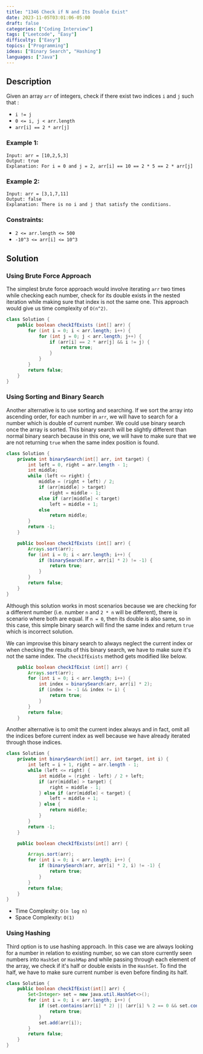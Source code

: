 ```yaml
---
title: "1346 Check if N and Its Double Exist"
date: 2023-11-05T03:01:06-05:00
draft: false
categories: ["Coding Interview"]
tags: ["Leetcode", "Easy"]
difficulty: ["Easy"]
topics: ["Programming"]
ideas: ["Binary Search", "Hashing"]
languages: ["Java"]
---
```


## Description

Given an array `arr` of integers, check if there exist two indices `i` and `j` such that :

- `i != j`
- `0 <= i, j < arr.length`
- `arr[i] == 2 * arr[j]`

### Example 1:

```
Input: arr = [10,2,5,3]
Output: true
Explanation: For i = 0 and j = 2, arr[i] == 10 == 2 * 5 == 2 * arr[j]
```

### Example 2:

```
Input: arr = [3,1,7,11]
Output: false
Explanation: There is no i and j that satisfy the conditions.
```
 
### Constraints:

- `2 <= arr.length <= 500`
- `-10^3 <= arr[i] <= 10^3`

## Solution

### Using Brute Force Approach
The simplest brute force approach would involve iterating `arr` two times while checking each number, check for its double exists in the nested iteration while making sure that index is not the same one. This approach would give us time complexity of `O(n^2)`. 

```java
class Solution {
    public boolean checkIfExists (int[] arr) {
        for (int i = 0; i < arr.length; i++) {
            for (int j = 0; j < arr.length; j++) {
                if (arr[i] == 2 * arr[j] && i != j) {
                    return true;
                }
            }
        }
        return false;
    }
}
```

### Using Sorting and Binary Search

Another alternative is to use sorting and searching. If we sort the array into ascending order, for each number in `arr`, we will have to search for a number which is double of current number. We could use binary search once the array is sorted. This binary search will be slightly different than normal binary search because in this one, we will have to make sure that we are not returning `true` when the same index position is found.

```java
class Solution {
    private int binarySearch(int[] arr, int target) {
        int left = 0, right = arr.length - 1;
        int middle;
        while (left <= right) {
            middle = (right + left) / 2;
            if (arr[middle] > target)
                right = middle - 1;
            else if (arr[middle] < target)
                left = middle + 1;
            else
                return middle;
        }
        return -1;
    }

    public boolean checkIfExists (int[] arr) {
        Arrays.sort(arr);
        for (int i = 0; i < arr.length; i++) {
            if (binarySearch(arr, arr[i] * 2) != -1) {
                return true;
            }
        }
        return false;
    }
}
```

Although this solution works in most scenarios because we are checking for a different number (i.e. number `n` and `2 * n` will be different), there is scenario where both are equal. If `n = 0`, then its double is also same, so in this case, this simple binary search will find the same index and return `true` which is incorrect solution.

We can improvise this binary search to always neglect the current index or when checking the results of this binary search, we have to make sure it's not the same index. The `checkIfExists` method gets modified like below.

```java
    public boolean checkIfExist (int[] arr) {
        Arrays.sort(arr);
        for (int i = 0; i < arr.length; i++) {
            int index = binarySearch(arr, arr[i] * 2);
            if (index != -1 && index != i) {
                return true;
            }
        }
        return false;
    }
```

Another alternative is to omit the current index always and in fact, omit all the indices before current index as well because we have already iterated through those indices.

```java
class Solution {
    private int binarySearch(int[] arr, int target, int i) {
        int left = i + 1, right = arr.length - 1;
        while (left <= right) {
            int middle = (right - left) / 2 + left;
            if (arr[middle] > target) {
                right = middle - 1;
            } else if (arr[middle] < target) {
                left = middle + 1;
            } else {
                return middle;
            }
        }
        return -1;
    }

    public boolean checkIfExists(int[] arr) {

        Arrays.sort(arr);
        for (int i = 0; i < arr.length; i++) {
            if (binarySearch(arr, arr[i] * 2, i) != -1) {
                return true;
            }
        }
        return false;
    }
}
```

- Time Complexity: `O(n log n)`
- Space Complexity: `O(1)`

### Using Hashing

Third option is to use hashing approach. In this case we are always looking for a number in relation to existing number, so we can store currently seen numbers into `HashSet` or `HashMap` and while passing through each element of the array, we check if it's half or double exists in the `HashSet`. To find the half, we have to make sure current number is even before finding its half.

```java
class Solution {
    public boolean checkIfExist(int[] arr) {
        Set<Integer> set = new java.util.HashSet<>();
        for (int i = 0; i < arr.length; i++) {
            if (set.contains(arr[i] * 2) || (arr[i] % 2 == 0 && set.contains(arr[i] / 2))) {
                return true;
            }
            set.add(arr[i]);
        }
        return false;
    }
}
```